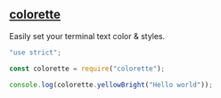 
## [colorette](https://www.npmjs.com/package/colorette)
Easily set your terminal text color & styles.

```js
"use strict";

const colorette = require("colorette");

console.log(colorette.yellowBright("Hello world"));
```

